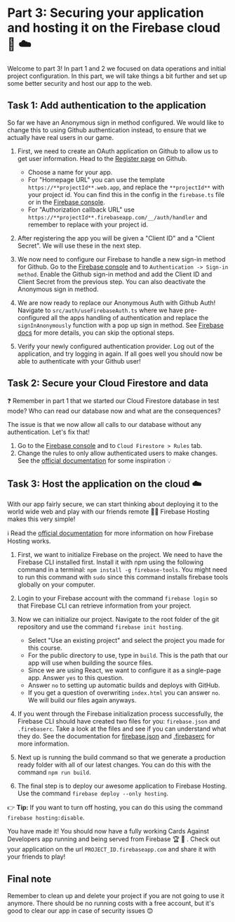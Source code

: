 # Part 3: Securing your application and hosting it on the Firebase cloud 🔐 ☁️
Welcome to part 3! In part 1 and 2 we focused on data operations and initial project configuration. In this part, we will take things a bit further and set up some better security and host our app to the web. 

## Task 1: Add authentication to the application
So far we have an Anonymous sign in method configured. We would like to change this to using Github authentication instead, to ensure that we actually have real users in our game. 

1. First, we need to create an OAuth application on Github to allow us to get user information. Head to the [Register page](https://github.com/settings/applications/new) on Github. 
    - Choose a name for your app.
    - For "Homepage URL" you can use the template `https://**projectId**.web.app`, and replace the `**projectId**` with your project id. You can find this in the config in the `firebase.ts` file or in the [Firebase console](https://console.firebase.google.com/?authuser=0).
    - For "Authorization callback URL" use `https://**projectId**.firebaseapp.com/__/auth/handler` and remember to replace with your project id.

2. After registering the app you will be given a "Client ID" and a "Client Secret". We will use these in the next step.

3. We now need to configure our Firebase to handle a new sign-in method for Github. Go to the [Firebase console](https://console.firebase.google.com/?authuser=0) and to `Authentication -> Sign-in method`. Enable the Github sign-in method and add the Client ID and Client Secret from the previous step. You can also deactivate the Anonymous sign in method.

4. We are now ready to replace our Anonymous Auth with Github Auth! Navigate to `src/auth/useFirebaseAuth.ts` where we have pre-configured all the apps handling of authentication and replace the `signInAnonymously` function with a pop up sign in method. See [Firebase docs](https://firebase.google.com/docs/auth/web/github-auth#handle_the_sign-in_flow_with_the_firebase_sdk) for more details, you can skip the optional steps.

5. Verify your newly configured authentication provider. Log out of the application, and try logging in again. If all goes well you should now be able to authenticate with your Github user!


## Task 2: Secure your Cloud Firestore and data

❓ Remember in part 1 that we started our Cloud Firestore database in test mode? Who can read our database now and what are the consequences?

The issue is that we now allow all calls to our database without any authentication. Let's fix that!

1. Go to the [Firebase console](https://console.firebase.google.com/?authuser=0) and to `Cloud Firestore > Rules` tab.
2. Change the rules to only allow authenticated users to make changes. See the [official documentation](https://firebase.google.com/docs/firestore/security/get-started#writing_rules) for some inspiration 💡 

## Task 3: Host the application on the cloud ☁️ 
With our app fairly secure, we can start thinking about deploying it to the world wide web and play with our friends remote 👭👬 Firebase Hosting makes this very simple!

ℹ️ Read the [official documentation](https://firebase.google.com/docs/hosting) for more information on how Firebase Hosting works.

1. First, we want to initialize Firebase on the project. We need to have the Firebase CLI installed first. Install it with npm using the following command in a terminal: `npm install -g firebase-tools`. You might need to run this command with `sudo` since this command installs firebase tools globally on your computer.
   
2. Login to your Firebase account with the command `firebase login` so that Firebase CLI can retrieve information from your project.

3. Now we can initialize our project. Navigate to the root folder of the git repository and use the command `firebase init hosting`.
    - Select "Use an existing project" and select the project you made for this course.
    - For the public directory to use, type in `build`. This is the path that our app will use when building the source files.
    - Since we are using React, we want to configure it as a single-page app. Answer `yes` to this question.
    - Answer `no` to setting up automatic builds and deploys with GitHub.
    - If you get a question of overwriting `index.html` you can answer `no`. We will build our files again anyways.

4. If you went through the Firebase initialization process successfully, the Firebase CLI should have created two files for you: `firebase.json` and `.firebaserc`. Take a look at the files and see if you can understand what they do. See the documentation for [firebase.json](https://firebase.google.com/docs/cli#the_firebasejson_file) and [.firebaserc](https://firebase.google.com/docs/cli#project_aliases) for more information. 

5. Next up is running the build command so that we generate a production ready folder with all of our latest changes. You can do this with the command `npm run build`.

6. The final step is to deploy our awesome application to Firebase Hosting. Use the command `firebase deploy --only hosting`.

👉 **Tip:** If you want to turn off hosting, you can do this using the command `firebase hosting:disable`.

You have made it! You should now have a fully working Cards Against Developers app running and being served from Firebase 🏆  🎉 .  Check out your application on the url `PROJECT_ID.firebaseapp.com` and share it with your friends to play!

## Final note
Remember to clean up and delete your project if you are not going to use it anymore. There should be no running costs with a free account, but it's good to clear our app in case of security issues 😊
